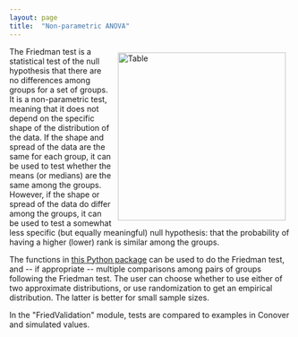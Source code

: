 ```yaml
---
layout: page
title:  "Non-parametric ANOVA"
---
```

<img src="" alt="Table" style="float:right;width:300px;padding:10px">
<!-- Wording here needs to be looked at carefully -->

The Friedman test is a statistical test of the null hypothesis that there are no differences among groups for a set of groups. It is a non-parametric test, meaning that it does not depend on the specific shape of the distribution of the data. If the shape and spread of the data are the same for each group, it can be used to test whether the means (or medians) are the same among the groups. However, if the shape or spread of the data do differ among the groups, it can be used to test a somewhat less specific (but equally meaningful) null hypothesis: that the probability of having a higher (lower) rank is similar among the groups.

The functions in [this Python package](https://github.com/mvondassow/FriedTests/tree/921f42b526bd38e38e55ba7e5244edb380fef5c9) can be used to do the Friedman test, and -- if appropriate -- multiple comparisons among pairs of groups following the Friedman test. The user can choose whether to use either of two approximate distributions, or use randomization to get an empirical distribution. The latter is better for small sample sizes.

In the "FriedValidation" module, tests are compared to examples in Conover and simulated values.
